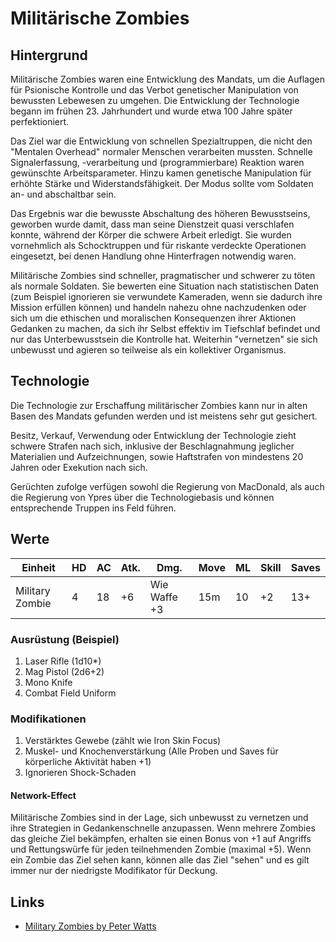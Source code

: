 # Militärische Zombies

## Hintergrund

Militärische Zombies waren eine Entwicklung des Mandats, um die Auflagen für Psionische Kontrolle und das Verbot genetischer Manipulation von bewussten Lebewesen zu umgehen. Die Entwicklung der Technologie begann im frühen 23. Jahrhundert und wurde etwa 100 Jahre später perfektioniert.

Das Ziel war die Entwicklung von schnellen Spezialtruppen, die nicht den "Mentalen Overhead" normaler Menschen verarbeiten mussten. Schnelle Signalerfassung, -verarbeitung und (programmierbare) Reaktion waren gewünschte Arbeitsparameter. Hinzu kamen genetische Manipulation für erhöhte Stärke und Widerstandsfähigkeit. Der Modus sollte vom Soldaten an- und abschaltbar sein.

Das Ergebnis war die bewusste Abschaltung des höheren Bewusstseins, geworben wurde damit, dass man seine Dienstzeit quasi verschlafen konnte, während der Körper die schwere Arbeit erledigt. Sie wurden vornehmlich als Schocktruppen und für riskante verdeckte Operationen eingesetzt, bei denen Handlung ohne Hinterfragen notwendig waren.

Militärische Zombies sind schneller, pragmatischer und schwerer zu töten als normale Soldaten. Sie bewerten eine Situation nach statistischen Daten (zum Beispiel ignorieren sie verwundete Kameraden, wenn sie dadurch ihre Mission erfüllen können) und handeln nahezu ohne nachzudenken oder sich um die ethischen und moralischen Konsequenzen ihrer Aktionen Gedanken zu machen, da sich ihr Selbst effektiv im Tiefschlaf befindet und nur das Unterbewusstsein die Kontrolle hat. Weiterhin "vernetzen" sie sich unbewusst und agieren so teilweise als ein kollektiver Organismus.

## Technologie

Die Technologie zur Erschaffung militärischer Zombies kann nur in alten Basen des Mandats gefunden werden und ist meistens sehr gut gesichert.

Besitz, Verkauf, Verwendung oder Entwicklung der Technologie zieht schwere Strafen nach sich, inklusive der Beschlagnahmung jeglicher Materialien und Aufzeichnungen, sowie Haftstrafen von mindestens 20 Jahren oder Exekution nach sich.

Gerüchten zufolge verfügen sowohl die Regierung von MacDonald, als auch die Regierung von Ypres über die Technologiebasis und können entsprechende Truppen ins Feld führen.

## Werte

| Einheit         | HD   | AC   | Atk. | Dmg.    | Move | ML   | Skill | Saves |
| --------------- | ---- | ---- | ---- | ------- | ---- | ---- | ----- | ----- |
| Military Zombie | 4    | 18   | +6   | Wie Waffe +3 | 15m  | 10   | +2    | 13+   |

### Ausrüstung (Beispiel)

1. Laser Rifle (1d10*)
2. Mag Pistol (2d6+2)
3. Mono Knife
4. Combat Field Uniform

### Modifikationen

1. Verstärktes Gewebe (zählt wie Iron Skin Focus)
2. Muskel- und Knochenverstärkung (Alle Proben und Saves für körperliche Aktivität haben +1)
3. Ignorieren Shock-Schaden

#### Network-Effect

Militärische Zombies sind in der Lage, sich unbewusst zu vernetzen und ihre Strategien in Gedankenschnelle anzupassen.
Wenn mehrere Zombies das gleiche Ziel bekämpfen, erhalten sie einen Bonus von +1 auf Angriffs und Rettungswürfe für jeden teilnehmenden Zombie (maximal +5). Wenn ein Zombie das Ziel sehen kann, können alle das Ziel "sehen" und es gilt immer nur der niedrigste Modifikator für Deckung.

## Links

- [Military Zombies by Peter Watts](https://rifters.com/echopraxia/recruiter.htm)
